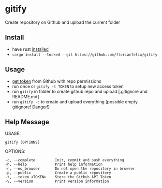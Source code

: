 # gitify
Create repository on Github and upload the current folder
## Install
- have rust <a href="https://www.rust-lang.org/tools/install">installed</a>
- `cargo install --locked --git https://github.com/florianfelix/gitify`

## Usage
- <a href="https://github.com/settings/tokens">get token</a> from Github with repo permissions
- run once or `gitify -t TOKEN` to setup new access token
- run `gitify` in folder to create github repo and upload [.gitignore and README.md]
- run `gitify -c` to create and upload everything (possible empty gitignore! Danger!)

## Help Message
USAGE:

    gitify [OPTIONS]

OPTIONS:

    -c, --complete         Init, commit and push everything
    -h, --help             Print help information
    -n, --no_browser       Do not open the repository in browser
    -p, --public           Create a public repository
    -t, --token <TOKEN>    Store the Github API Token
    -V, --version          Print version information
